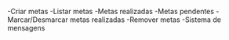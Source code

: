 -Criar metas
-Listar metas
    -Metas realizadas
    -Metas pendentes
-Marcar/Desmarcar metas realizadas
-Remover metas
-Sistema de mensagens